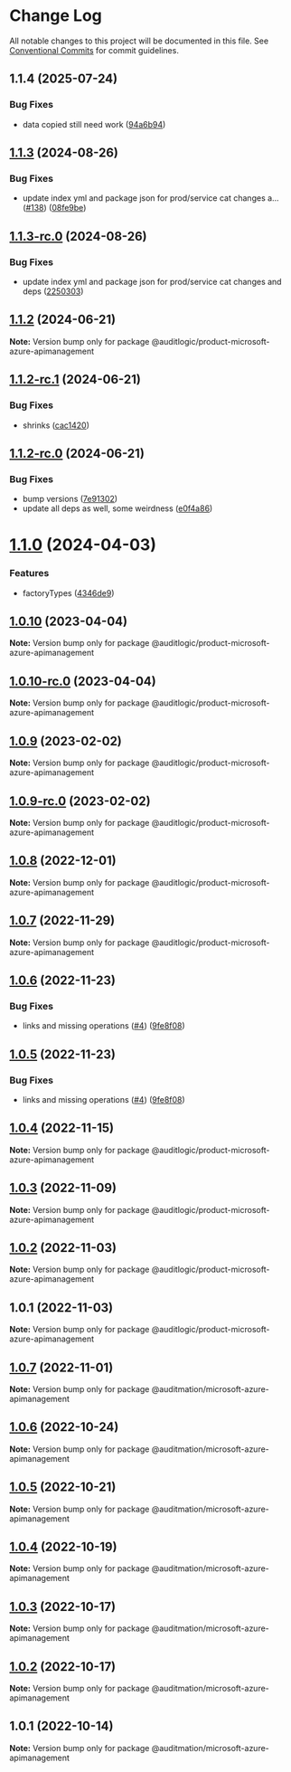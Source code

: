 # Change Log

All notable changes to this project will be documented in this file.
See [Conventional Commits](https://conventionalcommits.org) for commit guidelines.

## 1.1.4 (2025-07-24)


### Bug Fixes

* data copied still need work ([94a6b94](https://github.com/zerobias-org/product/commit/94a6b942fb0516367548599d739529536132755a))





## [1.1.3](https://github.com/auditlogic/product/compare/@auditlogic/product-microsoft-azure-apimanagement@1.1.2...@auditlogic/product-microsoft-azure-apimanagement@1.1.3) (2024-08-26)


### Bug Fixes

* update index yml and package json for prod/service cat changes a… ([#138](https://github.com/auditlogic/product/issues/138)) ([08fe9be](https://github.com/auditlogic/product/commit/08fe9beb1c8457462a19bc69caa02e6212d97e1a))





## [1.1.3-rc.0](https://github.com/auditlogic/product/compare/@auditlogic/product-microsoft-azure-apimanagement@1.1.2...@auditlogic/product-microsoft-azure-apimanagement@1.1.3-rc.0) (2024-08-26)


### Bug Fixes

* update index yml and package json for prod/service cat changes and deps ([2250303](https://github.com/auditlogic/product/commit/225030363a363608240135b7ebed386b28f01e4b))





## [1.1.2](https://github.com/auditlogic/product/compare/@auditlogic/product-microsoft-azure-apimanagement@1.1.2-rc.1...@auditlogic/product-microsoft-azure-apimanagement@1.1.2) (2024-06-21)

**Note:** Version bump only for package @auditlogic/product-microsoft-azure-apimanagement





## [1.1.2-rc.1](https://github.com/auditlogic/product/compare/@auditlogic/product-microsoft-azure-apimanagement@1.1.2-rc.0...@auditlogic/product-microsoft-azure-apimanagement@1.1.2-rc.1) (2024-06-21)


### Bug Fixes

* shrinks ([cac1420](https://github.com/auditlogic/product/commit/cac14200fefcd8183ab69fe89a47bd3f70f563e9))





## [1.1.2-rc.0](https://github.com/auditlogic/product/compare/@auditlogic/product-microsoft-azure-apimanagement@1.1.0...@auditlogic/product-microsoft-azure-apimanagement@1.1.2-rc.0) (2024-06-21)


### Bug Fixes

* bump versions ([7e91302](https://github.com/auditlogic/product/commit/7e913023b8b312150ed7762c32fbbe616be71de5))
* update all deps as well, some weirdness ([e0f4a86](https://github.com/auditlogic/product/commit/e0f4a864714e2d3de6bbf3da014d5312fe53be2f))





# [1.1.0](https://github.com/auditlogic/product/compare/@auditlogic/product-microsoft-azure-apimanagement@1.0.10...@auditlogic/product-microsoft-azure-apimanagement@1.1.0) (2024-04-03)


### Features

* factoryTypes ([4346de9](https://github.com/auditlogic/product/commit/4346de92693aee892fccf725338ffc7b80ab182b))





## [1.0.10](https://github.com/auditlogic/product/compare/@auditlogic/product-microsoft-azure-apimanagement@1.0.9...@auditlogic/product-microsoft-azure-apimanagement@1.0.10) (2023-04-04)

**Note:** Version bump only for package @auditlogic/product-microsoft-azure-apimanagement





## [1.0.10-rc.0](https://github.com/auditlogic/product/compare/@auditlogic/product-microsoft-azure-apimanagement@1.0.9...@auditlogic/product-microsoft-azure-apimanagement@1.0.10-rc.0) (2023-04-04)

**Note:** Version bump only for package @auditlogic/product-microsoft-azure-apimanagement





## [1.0.9](https://github.com/auditlogic/product/compare/@auditlogic/product-microsoft-azure-apimanagement@1.0.8...@auditlogic/product-microsoft-azure-apimanagement@1.0.9) (2023-02-02)

**Note:** Version bump only for package @auditlogic/product-microsoft-azure-apimanagement





## [1.0.9-rc.0](https://github.com/auditlogic/product/compare/@auditlogic/product-microsoft-azure-apimanagement@1.0.8...@auditlogic/product-microsoft-azure-apimanagement@1.0.9-rc.0) (2023-02-02)

**Note:** Version bump only for package @auditlogic/product-microsoft-azure-apimanagement





## [1.0.8](https://github.com/auditlogic/product/compare/@auditlogic/product-microsoft-azure-apimanagement@1.0.7...@auditlogic/product-microsoft-azure-apimanagement@1.0.8) (2022-12-01)

**Note:** Version bump only for package @auditlogic/product-microsoft-azure-apimanagement





## [1.0.7](https://github.com/auditlogic/product/compare/@auditlogic/product-microsoft-azure-apimanagement@1.0.6...@auditlogic/product-microsoft-azure-apimanagement@1.0.7) (2022-11-29)

**Note:** Version bump only for package @auditlogic/product-microsoft-azure-apimanagement





## [1.0.6](https://github.com/auditlogic/product/compare/@auditlogic/product-microsoft-azure-apimanagement@1.0.4...@auditlogic/product-microsoft-azure-apimanagement@1.0.6) (2022-11-23)


### Bug Fixes

* links and missing operations ([#4](https://github.com/auditlogic/product/issues/4)) ([9fe8f08](https://github.com/auditlogic/product/commit/9fe8f08fe7c57fdb79f991ac35bd6ac2e7dcad38))





## [1.0.5](https://github.com/auditlogic/product/compare/@auditlogic/product-microsoft-azure-apimanagement@1.0.4...@auditlogic/product-microsoft-azure-apimanagement@1.0.5) (2022-11-23)


### Bug Fixes

* links and missing operations ([#4](https://github.com/auditlogic/product/issues/4)) ([9fe8f08](https://github.com/auditlogic/product/commit/9fe8f08fe7c57fdb79f991ac35bd6ac2e7dcad38))





## [1.0.4](https://github.com/auditlogic/product/compare/@auditlogic/product-microsoft-azure-apimanagement@1.0.3...@auditlogic/product-microsoft-azure-apimanagement@1.0.4) (2022-11-15)

**Note:** Version bump only for package @auditlogic/product-microsoft-azure-apimanagement





## [1.0.3](https://github.com/auditlogic/product/compare/@auditlogic/product-microsoft-azure-apimanagement@1.0.2...@auditlogic/product-microsoft-azure-apimanagement@1.0.3) (2022-11-09)

**Note:** Version bump only for package @auditlogic/product-microsoft-azure-apimanagement





## [1.0.2](https://github.com/auditlogic/product/compare/@auditlogic/product-microsoft-azure-apimanagement@1.0.1...@auditlogic/product-microsoft-azure-apimanagement@1.0.2) (2022-11-03)

**Note:** Version bump only for package @auditlogic/product-microsoft-azure-apimanagement





## 1.0.1 (2022-11-03)

**Note:** Version bump only for package @auditlogic/product-microsoft-azure-apimanagement





## [1.0.7](https://github.com/auditmation/store-content/compare/@auditmation/microsoft-azure-apimanagement@1.0.6...@auditmation/microsoft-azure-apimanagement@1.0.7) (2022-11-01)

**Note:** Version bump only for package @auditmation/microsoft-azure-apimanagement





## [1.0.6](https://github.com/auditmation/store-content/compare/@auditmation/microsoft-azure-apimanagement@1.0.5...@auditmation/microsoft-azure-apimanagement@1.0.6) (2022-10-24)

**Note:** Version bump only for package @auditmation/microsoft-azure-apimanagement





## [1.0.5](https://github.com/auditmation/store-content/compare/@auditmation/microsoft-azure-apimanagement@1.0.4...@auditmation/microsoft-azure-apimanagement@1.0.5) (2022-10-21)

**Note:** Version bump only for package @auditmation/microsoft-azure-apimanagement





## [1.0.4](https://github.com/auditmation/store-content/compare/@auditmation/microsoft-azure-apimanagement@1.0.3...@auditmation/microsoft-azure-apimanagement@1.0.4) (2022-10-19)

**Note:** Version bump only for package @auditmation/microsoft-azure-apimanagement





## [1.0.3](https://github.com/auditmation/store-content/compare/@auditmation/microsoft-azure-apimanagement@1.0.2...@auditmation/microsoft-azure-apimanagement@1.0.3) (2022-10-17)

**Note:** Version bump only for package @auditmation/microsoft-azure-apimanagement





## [1.0.2](https://github.com/auditmation/store-content/compare/@auditmation/microsoft-azure-apimanagement@1.0.1...@auditmation/microsoft-azure-apimanagement@1.0.2) (2022-10-17)

**Note:** Version bump only for package @auditmation/microsoft-azure-apimanagement





## 1.0.1 (2022-10-14)

**Note:** Version bump only for package @auditmation/microsoft-azure-apimanagement
